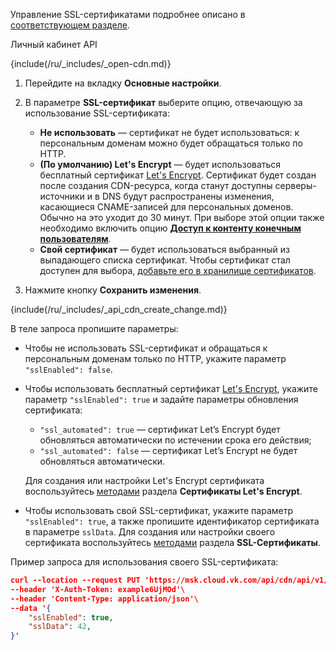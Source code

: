 <info>

Управление SSL-сертификатами подробнее описано в [соответствующем разделе](../../manage-certificates).

</info>

<tabs>
<tablist>
<tab>Личный кабинет</tab>
<tab>API</tab>
</tablist>
<tabpanel>

{include(/ru/_includes/_open-cdn.md)}

1. Перейдите на вкладку **Основные настройки**.
1. В параметре **SSL-сертификат** выберите опцию, отвечающую за использование SSL-сертификата:

    - **Не использовать** — сертификат не будет использоваться: к персональным доменам можно будет обращаться только по HTTP.
    - **(По умолчанию) Let's Encrypt** — будет использоваться бесплатный сертификат [Let's Encrypt](https://letsencrypt.org/ru/). Сертификат будет создан после создания CDN-ресурса, когда станут доступны серверы-источники и в DNS будут распространены изменения, касающиеся CNAME-записей для персональных доменов. Обычно на это уходит до 30 минут. При выборе этой опции также необходимо включить опцию [**Доступ к контенту конечным пользователям**](../enable-cdn).
    - **Свой сертификат** —  будет использоваться выбранный из выпадающего списка сертификат. Чтобы сертификат стал доступен для выбора, [добавьте его в хранилище сертификатов](../../manage-certificates/).
1. Нажмите кнопку **Сохранить изменения**.

</tabpanel>
<tabpanel>

{include(/ru/_includes/_api_cdn_create_change.md)}

В теле запроса пропишите параметры:

- Чтобы не использовать SSL-сертификат  и обращаться к персональным доменам только по HTTP, укажите параметр `"sslEnabled": false`.
- Чтобы использовать бесплатный сертификат [Let's Encrypt](https://letsencrypt.org/ru/), укажите параметр `"sslEnabled": true` и задайте параметры обновления сертификата:

  - `"ssl_automated": true` — сертификат Let’s Encrypt будет обновляться автоматически по истечении срока его действия;
  - `"ssl_automated": false` — сертификат Let’s Encrypt не будет обновляться автоматически.
  
  Для создания или настройки Let's Encrypt сертификата воспользуйтесь [методами](/ru/tools-for-using-services/api/api-spec/api-cdn) раздела **Сертификаты Let's Encrypt**.

- Чтобы использовать свой SSL-сертификат, укажите параметр `"sslEnabled": true`, а также пропишите идентификатор сертификата в параметре `sslData`. Для создания или настройки своего сертификата воспользуйтесь [методами](/ru/tools-for-using-services/api/api-spec/api-cdn) раздела **SSL-Сертификаты**.

Пример запроса для использования своего SSL-сертификата:

```json
curl --location --request PUT 'https://msk.cloud.vk.com/api/cdn/api/v1/projects/examplef8f67/resources/175281'\
--header 'X-Auth-Token: example6UjMOd'\
--header 'Content-Type: application/json'\
--data '{
    "sslEnabled": true,
    "sslData": 42,
}'
```

</tabpanel>
</tabs>
